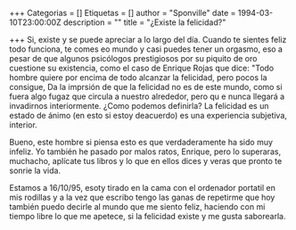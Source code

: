 +++
Categorias = []
Etiquetas = []
author = "Sponville"
date = 1994-03-10T23:00:00Z
description = ""
title = "¿Existe la felicidad?"

+++
Si, existe y se puede apreciar a lo largo del día. Cuando te sientes feliz todo funciona, te comes eo mundo y casi puedes tener un orgasmo, eso a pesar de que algunos psicólogos prestigiosos por su piquito de oro cuestione su existencia, como el caso de Enrique Rojas que dice: "Todo hombre quiere por encima de todo alcanzar la felicidad, pero pocos la consigue, Da la imprsión de que la felicidad no es de este mundo, como si fuera algo fugaz que circula a nuestro alrededor, pero qu e nunca llegará a invadirnos interiormente. ¿Como podemos definirla? La felicidad es un estado de ánimo (en esto si estoy deacuerdo) es una experiencia subjetiva, interior.

Bueno, este hombre si piensa esto es que verdaderamente ha sido muy infeliz. Yo también he pasado por malos ratos, Enrique, pero lo superaras, muchacho, aplícate tus libros y lo que en ellos dices y veras que pronto te sonrie la vida.

Estamos a 16/10/95, esoty tirado en la cama con el ordenador portatil en mis rodillas y a la vez que escribo tengo las ganas de repetirme que hoy también puedo decirle al mundo que me siento feliz, haciendo con mi tiempo libre lo que me apetece, si la felicidad existe y me gusta saborearla.